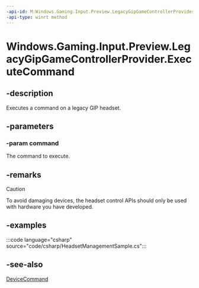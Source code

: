 ```yaml
---
-api-id: M:Windows.Gaming.Input.Preview.LegacyGipGameControllerProvider.ExecuteCommand(Windows.Gaming.Input.Preview.DeviceCommand)
-api-type: winrt method
---
```


<!-- Method syntax.
public void LegacyGipGameControllerProvider.ExecuteCommand(DeviceCommand command)
-->

# Windows.Gaming.Input.Preview.LegacyGipGameControllerProvider.ExecuteCommand

## -description

Executes a command on a legacy GIP headset.

## -parameters

### -param command

The command to execute.

## -remarks

> [!CAUTION]
> To avoid damaging devices, the headset control APIs should only be used with hardware you have developed.

## -examples

:::code language="csharp" source="code/csharp/HeadsetManagementSample.cs":::

## -see-also

[DeviceCommand](devicecommand.md)
